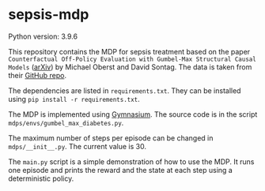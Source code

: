 # sepsis-mdp

Python version: 3.9.6

This repository contains the MDP for sepsis treatment based on the paper `Counterfactual Off-Policy Evaluation with Gumbel-Max Structural Causal Models` ([arXiv](https://arxiv.org/abs/1905.05824)) by Michael Oberst and David Sontag. The data is taken from their [GitHub repo](https://github.com/clinicalml/gumbel-max-scm.git).

The dependencies are listed in `requirements.txt`. They can be installed using `pip install -r requirements.txt`.

The MDP is implemented using [Gymnasium](https://gymnasium.farama.org/). The source code is in
the script `mdps/envs/gumbel_max_diabetes.py`.

The maximum number of steps per episode can be changed in `mdps/__init__.py`. The current value is 30.

The `main.py` script is a simple demonstration of how to use the MDP. It runs one episode and prints the reward and the state at each step using a deterministic policy.